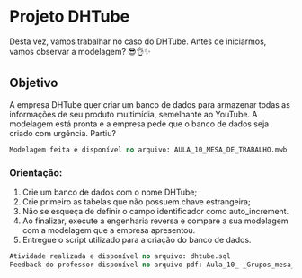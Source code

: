 <h1>Projeto DHTube</h1>

Desta vez, vamos trabalhar no caso do DHTube.
Antes de iniciarmos, vamos observar a modelagem? 😎👌✨


<h2>Objetivo</h2>
A empresa DHTube quer criar um banco de dados para armazenar todas as informações de seu produto multimídia, semelhante ao YouTube. A modelagem está pronta e a empresa pede que o banco de dados seja criado com urgência. Partiu?

~~~SQL
Modelagem feita e disponível no arquivo: AULA_10_MESA_DE_TRABALHO.mwb
~~~

<h3>Orientação:</h3>

1. Crie um banco de dados com o nome DHTube;
2. Crie primeiro as tabelas que não possuem chave estrangeira;
3. Não se esqueça de definir o campo identificador como auto_increment.
4. Ao finalizar, execute a engenharia reversa e compare a sua modelagem com a modelagem que a empresa apresentou.
5. Entregue o script utilizado para a criação do banco de dados.

~~~sql
Atividade realizada e disponível no arquivo: dhtube.sql
Feedback do professor disponível no arquivo pdf: Aula_10_-_Grupos_mesa_trabalho_-_Feedback_-_Avaliacao.pdf
~~~